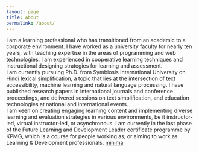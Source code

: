 ```yaml
---
layout: page
title: About
permalink: /about/
---
```



I am a learning professional who has transitioned from an academic to a corporate environment.
I have worked as a university faculty for nearly ten years,
with teaching expertise in the areas of 
programming and web technologies.
I am experienced in cooperative learning techniques and instructional designing 
strategies for learning and assessment.<br>
I am currently pursuing Ph.D. from Symbiosis 
International University on Hindi lexical simplification, a topic that lies at the
intersection of text accessibility, 
machine learning and natural language processing.
I have published research papers in 
international journals and conference proceedings, 
and delivered sessions on text simplification,
 and education technologies at 
 national and international events.<br>
 I am keen on creating engaging learning content and implementing diverse learning and 
 evaluation strategies in various environments, be it instructor-led, virtual instructor-led, or asynchronous.
 I am currently in the last phase of the Future Learning and 
 Development Leader certificate programme by KPMG, which is a course
  for people working as, or aiming to work as Learning & Development professionals.
[minima](https://github.com/jekyll/minima)


[jekyll-organization]: https://github.com/jekyll
